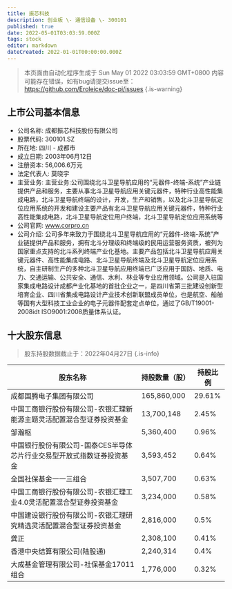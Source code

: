 ```yaml
---
title: 振芯科技
description: 创业板 \- 通信设备 \- 300101
published: true
date: 2022-05-01T03:03:59.000Z
tags: stock
editor: markdown
dateCreated: 2022-01-01T00:00:00.000Z
---
```


> 本页面由自动化程序生成于 Sun May 01 2022 03:03:59 GMT+0800
> 内容可能存在错误，如有bug请提交issue至：https://github.com/Eroleice/doc-pi/issues
{.is-warning}

## 上市公司基本信息
- 公司名称: 成都振芯科技股份有限公司
- 股票代码: 300101.SZ
- 所在地: 四川 - 成都市
- 成立日期: 2003年06月12日
- 注册资本: 56,006.6万元
- 法定代表人: 莫晓宇
- 主营业务: 主营业务:公司围绕北斗卫星导航应用的“元器件-终端-系统”产业链提供产品和服务，主要从事北斗卫星导航应用关键元器件，特种行业高性能集成电路，北斗卫星导航终端的设计，开发，生产和销售，以及北斗卫星导航定位应用系统的开发和建设主要产品有北斗卫星导航应用关键元器件，特种行业高性能集成电路，北斗卫星导航定位用户终端，北斗卫星导航定位应用系统等
- 公司官网: www.corpro.cn
- 公司介绍: 公司多年来致力于围绕北斗卫星导航应用的“元器件-终端-系统”产业链提供产品和服务，拥有北斗分理级和终端级的民用运营服务资质，被列为国家重点支持的北斗系列终端产业化基地。主要产品包括北斗卫星导航应用关键元器件、高性能集成电路、北斗卫星导航终端及北斗卫星导航定位应用系统，自主研制生产的多种北斗卫星导航应用终端已广泛应用于国防、地质、电力、交通运输、公共安全、通信、水利、林业等专业应用领域。公司是入驻国家集成电路设计成都产业化基地的首批企业之一，是四川省第三批建设创新型培育企业、四川省集成电路设计产业技术创新联盟成员单位，也是航空、船舶等国有大型科技工业企业的电子元器件配套定点单位，通过了GB/T19001-2008idt ISO9001:2008质量体系认证。


## 十大股东信息
> 股东持股数据截止于：2022年04月27日
{.is-info}

| 股东名称 | 持股数量（股） | 持股比例 |
| --- | --- | --- |
| 成都国腾电子集团有限公司 | 165,860,000 | 29.61% |
| 中国工商银行股份有限公司-农银汇理新能源主题灵活配置混合型证券投资基金 | 13,700,148 | 2.45% |
| 邹瀚枢 | 5,360,400 | 0.96% |
| 中国银行股份有限公司-国泰CES半导体芯片行业交易型开放式指数证券投资基金 | 3,593,452 | 0.64% |
| 全国社保基金一一三组合 | 3,507,700 | 0.63% |
| 中国工商银行股份有限公司-农银汇理工业4.0灵活配置混合型证券投资基金 | 3,234,000 | 0.58% |
| 中国建设银行股份有限公司-农银汇理研究精选灵活配置混合型证券投资基金 | 2,816,000 | 0.5% |
| 龚正 | 2,308,100 | 0.41% |
| 香港中央结算有限公司(陆股通) | 2,240,314 | 0.4% |
| 大成基金管理有限公司-社保基金17011组合 | 1,776,000 | 0.32% |




